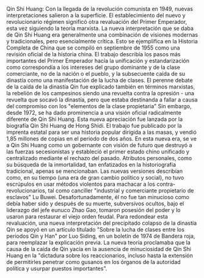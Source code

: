 Qin Shi Huang: Con la llegada de la revolución comunista en 1949, nuevas interpretaciones salieron a la superficie. El establecimiento del nuevo y revolucionario régimen significó otra revaluación del Primer Emperador, esta vez siguiendo la teoría marxista. La nueva interpretación que se daba de Qin Shi Huang era generalmente una combinación de visiones modernas y tradicionales, pero esencialmente crítica. Esto se ejemplifica en la Historia Completa de China que se compiló en septiembre de 1955 como una revisión oficial de la historia china. El trabajo describía los pasos más importantes del Primer Emperador hacía la unificación y estandarización como correspondía a los intereses del grupo dominante y de la clase comerciante, no de la nación o el pueblo, y la subsecuente caída de su dinastía como una manifestación de la lucha de clases. El perenne debate de la caída de la dinastía Qin fue explicado también en términos marxistas, la rebelión de los campesinos siendo una revuelta contra la opresión - una revuelta que socavó la dinastía, pero que estaba destinanda a fallar a causa del compromiso con los "elementos de la clase propietaria" Sin embargo, desde 1972, se ha dado prominencia a una visión oficial radicalmente diferente de Qin Shi Huang. Esta nueva apreciación fue lanzada por la biografía Qin Shi Huang de Hong Shidi. El trabajo fue publicado por la imprenta estatal para ser una historia popular dirigida a las masas, y vendió 1,85 millones de copias en el periodo de dos años. En esta nueva era, se ve a Qin Shi Huang como un gobernante con visión de futuro que destruyó a las fuerzas secesionistas y estableció el primer estado chino unificado y centralizado mediante el rechazo del pasado. Atributos personales, como su búsqueda de la inmortalidad, tan enfatizados en la historiografía tradicional, apenas se mencionaban. Las nuevas versiones describían como, en su tiempo (una era de gran cambio político y social), no tuvo escrúpulos en usar métodos violentos para machacar a los contra-revolucionarios, tal como canciller "industrial y comerciante propietario de esclavos" Lu Buwei. Desafortunadamente, él no fue tan minucioso como debía haber sido y después de su muerte, subversivos ocultos, bajo el liderazgo del jefe eunuco Zhao Gao, tomaron posesión del poder y lo usaron para restaurar el viejo orden feudal. Para redondear esta revaluación, una nueva interpretación del precipitado colapso de la dinastía Qin se apoyó en un artículo titulado "Sobre la lucha de clases entre los periodos Qin y Han" por Luo Siding, en un boletín de 1974 de Bandera roja, para reemplazar la explicación previa. La nueva teoría proclamaba que la causa de la caída de Qin yacía en la ausencia de minuciosidad de Qin Shi Huang en la "dictadura sobre los reaccionarios, incluso hasta la extensión de permitirles penetrar como gusanos en los órganos de la autoridad política y usurpar puestos importantes".
